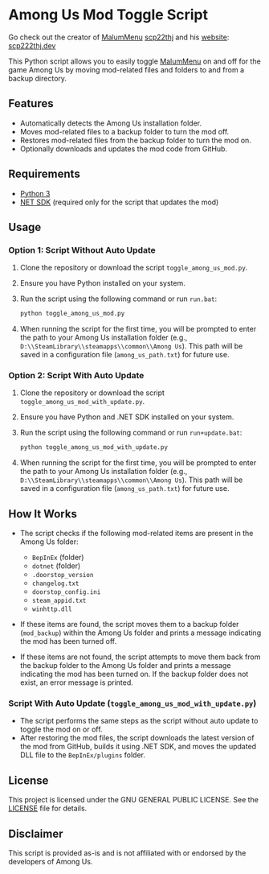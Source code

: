 # Among Us Mod Toggle Script

Go check out the creator of [MalumMenu](https://github.com/scp222thj/MalumMenu) [scp22thj](https://github.com/scp222thj) and his [website](https://scp222thj.dev): [scp222thj.dev](https://scp222thj.dev) 

This Python script allows you to easily toggle [MalumMenu](https://github.com/scp222thj/MalumMenu) on and off for the game Among Us by moving mod-related files and folders to and from a backup directory.

## Features

- Automatically detects the Among Us installation folder.
- Moves mod-related files to a backup folder to turn the mod off.
- Restores mod-related files from the backup folder to turn the mod on.
- Optionally downloads and updates the mod code from GitHub.

## Requirements

- [Python 3](https://www.python.org/downloads/)
- [NET SDK](dotnet.microsoft.com/download) (required only for the script that updates the mod)

## Usage

### Option 1: Script Without Auto Update

1. Clone the repository or download the script `toggle_among_us_mod.py`.
2. Ensure you have Python installed on your system.
3. Run the script using the following command or run `run.bat`:

    ```bash
    python toggle_among_us_mod.py
    ```

4. When running the script for the first time, you will be prompted to enter the path to your Among Us installation folder (e.g., `D:\\SteamLibrary\\steamapps\\common\\Among Us`). This path will be saved in a configuration file (`among_us_path.txt`) for future use.

### Option 2: Script With Auto Update

1. Clone the repository or download the script `toggle_among_us_mod_with_update.py`.
2. Ensure you have Python and .NET SDK installed on your system.
3. Run the script using the following command or run `run+update.bat`:

    ```bash
    python toggle_among_us_mod_with_update.py
    ```

4. When running the script for the first time, you will be prompted to enter the path to your Among Us installation folder (e.g., `D:\\SteamLibrary\\steamapps\\common\\Among Us`). This path will be saved in a configuration file (`among_us_path.txt`) for future use.

## How It Works

- The script checks if the following mod-related items are present in the Among Us folder:
  - `BepInEx` (folder)
  - `dotnet` (folder)
  - `.doorstop_version`
  - `changelog.txt`
  - `doorstop_config.ini`
  - `steam_appid.txt`
  - `winhttp.dll`

- If these items are found, the script moves them to a backup folder (`mod_backup`) within the Among Us folder and prints a message indicating the mod has been turned off.

- If these items are not found, the script attempts to move them back from the backup folder to the Among Us folder and prints a message indicating the mod has been turned on. If the backup folder does not exist, an error message is printed.

### Script With Auto Update (`toggle_among_us_mod_with_update.py`)

- The script performs the same steps as the script without auto update to toggle the mod on or off.
- After restoring the mod files, the script downloads the latest version of the mod from GitHub, builds it using .NET SDK, and moves the updated DLL file to the `BepInEx/plugins` folder.


## License

This project is licensed under the GNU GENERAL PUBLIC LICENSE. See the [LICENSE](LICENSE) file for details.

## Disclaimer

This script is provided as-is and is not affiliated with or endorsed by the developers of Among Us.

